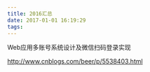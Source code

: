 ```yaml
---
title: 2016汇总
date: 2017-01-01 16:19:29
tags:
---
```




Web应用多账号系统设计及微信扫码登录实现

http://www.cnblogs.com/beer/p/5538403.html